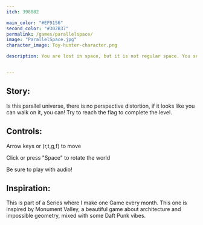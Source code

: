 ```yaml
---
itch: 398882

main_color: "#EF9156" 
second_color: "#302B37"
permalink: /games/parallelspace/
image: "ParallelSpace.jpg"
character_image: Toy-hunter-character.png

description: You are lost in space, but it is not regular space. You seem to have ended up in a weird realty were it is possible to traverse optical illusions. Good luck finding your way out!


---
```

## Story: 

 Is this parallel universe, there is no perspective distortion, if it looks like you can walk on it, you can! Try to reach the flag to complete the level.

## Controls:

Arrow keys  or (r,t,g,f) to move

Click or press "Space" to rotate the world

Be sure to play with audio!

## Inspiration:

This is part of a Series where I make one Game every month. This one is inspired by Monument Valley, a beautiful game about architecture and impossible geometry, mixed with some Daft Punk vibes.